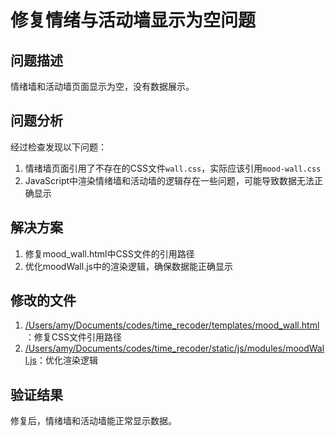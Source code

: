 # 修复情绪与活动墙显示为空问题

## 问题描述
情绪墙和活动墙页面显示为空，没有数据展示。

## 问题分析
经过检查发现以下问题：
1. 情绪墙页面引用了不存在的CSS文件`wall.css`，实际应该引用`mood-wall.css`
2. JavaScript中渲染情绪墙和活动墙的逻辑存在一些问题，可能导致数据无法正确显示

## 解决方案
1. 修复mood_wall.html中CSS文件的引用路径
2. 优化moodWall.js中的渲染逻辑，确保数据能正确显示

## 修改的文件
1. [/Users/amy/Documents/codes/time_recoder/templates/mood_wall.html](file:///Users/amy/Documents/codes/time_recoder/templates/mood_wall.html)：修复CSS文件引用路径
2. [/Users/amy/Documents/codes/time_recoder/static/js/modules/moodWall.js](file:///Users/amy/Documents/codes/time_recoder/static/js/modules/moodWall.js)：优化渲染逻辑

## 验证结果
修复后，情绪墙和活动墙能正常显示数据。
